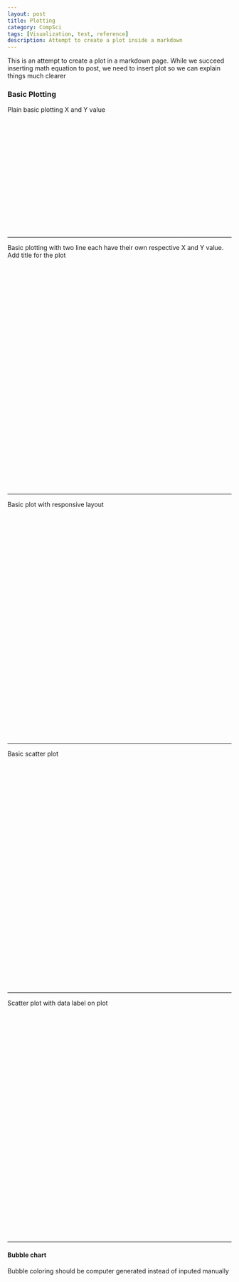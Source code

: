 ```yaml
---
layout: post
title: Plotting 
category: CompSci
tags: [Visualization, test, reference]
description: Attempt to create a plot inside a markdown
---
```

This is an attempt to create a plot in a markdown page. While we succeed inserting math equation to post, we need to insert plot so we can
explain things much clearer


### Basic Plotting
Plain basic plotting X and Y value
<div id="tester001" style="width:600px;height:250px;"></div>
<script>
	TESTER = document.getElementById("tester001");
	Plotly.plot(TESTER, [{
		x: [1, 2, 3, 4, 5],
		y: [1, 2, 4, 8, 16]
		}], { margin: { t:0 } } );
					
</script>

--------
Basic plotting with two line each have their own respective X and Y value. Add title for the plot
<div id="tester002" style="width:600px;height:500px;"></div>
<script>
	var test002 = document.getElementById("tester002");
	var trace01 = {x:[3,9,8,10,4,5,6], y:[5,7,6,7,8,9,8], type:"scatter"};
	var trace02 = {x:[3,4,1,6,8,9,6], y:[4,2,5,2,1,7,3], type:"scatter"};
	var data = [trace01, trace02];
	var layout = { title: "Simple Graph"};

	Plotly.plot(test002, data, layout);
</script>

-------
Basic plot with responsive layout

<div id="tester003" style="width:600px;height:500px;"></div>
<script>
	var test003 = document.getElementById("tester003");
	var trace01 = {x:[3,9,8,10,4,5,6], y:[5,7,6,7,8,9,8], type:"scatter"};
	var trace02 = {x:[3,4,1,6,8,9,6], y:[4,2,5,2,1,7,3], type:"scatter"};
	var data = [trace01, trace02];
	var layout = { title: "Simple Graph Responsive"};

	Plotly.plot(test003, data, layout, {responsive: true});
</script>

------
Basic scatter plot

<div id="tester004" style="width:600px;height:500px;"></div>
<script>
	var test004 = document.getElementById("tester004");
	var trace01 = {x:[3,9,8,10,4,5,6], y:[5,7,6,7,8,9,8], type:"scatter", mode: "markers"};
	var trace02 = {x:[3,4,1,6,8,9,6], y:[4,2,5,2,1,7,3], type:"scatter", mode:"lines"};
	var data = [trace01, trace02];
	var layout = { title: "Markers and Line"};

	Plotly.plot(test004, data, layout);
</script>

-------
Scatter plot with data label on plot
<div id="tester005" style="width:600px;height:500px;"></div>
<script>
	var test005 = document.getElementById("tester005");
	var trace01 = {
		x:[1, 2, 3, 4, 5], 
		y:[1, 6, 3, 6, 1], 
		type:"scatter", 
		mode: "markers+text",
		name: "Team-A",
		text: ["A-1", "A-2", "A-3", "A-4", "A-5"],
		textposition: "top center",
		textfont: {
			family: "Raleway, sans-serif"
		},
		marker: { size: 12 }
	};

	var trace02 = {
		x:[1.5, 2.5, 3.5, 4.5, 5.5], 
		y:[4, 1, 7, 1, 4], 
		type:"scatter", 
		mode: "markers+text",
		name: "Team-B",
		text: ["B-1", "B-2", "B-3", "B-4", "B-5"],
		textposition: "bottom center",
		textfont: {
			family: "Times New Roman"
		},
		marker: { size: 12 }
	};

	var data = [trace01, trace02];

	var layout = { 
		xaxis: {
			range: [0.75, 5.25]
		},
		yaxis: {
			range: [0, 8]
		},
		legend: {
			y: 0.5,
			yref: 'paper',
			font: {
				family: 'Arial, sans-serif',
				size: 20,
				color: 'grey'
			}
		},
		title: "Data labels on Plot"
	};

	Plotly.plot(test005, data, layout);
</script>

--------
#### Bubble chart
Bubble coloring should be computer generated instead of inputed manually

<div id="tester006" style="width:600px;height:500px;"></div>
<script>
	var test006 = document.getElementById("tester006");
	var trace01 = {
		x:[1, 2, 3, 4], 
		y:[10, 11, 12, 13], 
		mode: "markers",
		text: ["A size: 40", "B size: 60", "C size: 80", "D size: 100"],
		marker: { 
			size: [40, 60, 80, 100],
			color: [
				'rgb(93, 164, 214)',
				'rgb(255, 144, 14)',
				'rgb(44, 160, 101)',
				'rgb(255, 65, 54)'
			]
		}
		
	};


	var data = [trace01];

	var layout = { 
		title: "Data labels on Plot",
		showlegend: false,
		width: 600,
		height: 500
	};
	Plotly.plot(test006, data, layout);
</script>
